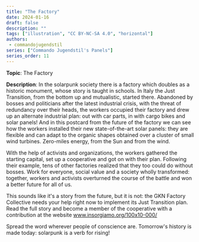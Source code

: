 ```yaml
---
title: "The Factory"
date: 2024-01-16
draft: false
description: ""
tags: ["illustration", "CC BY-NC-SA 4.0", "horizontal"]
authors:
 - commandojugendstil
series: ["Commando Jugendstil's Panels"]
series_order: 11
---
```


**Topic**: 
The Factory

**Description**:
In the solarpunk society there is a factory which doubles as a historic monument, whose story is taught in schools. In Italy the Just Transition, from the bottom up and mutualistic, started there. Abandoned by bosses and politicians after the latest industrial crisis, with the threat of redundancy over their heads, the workers occupied their factory and drew up an alternate industrial plan: out with car parts, in with cargo bikes and solar panels!
And in this postcard from the future of the factory we can see how the workers installed their new state-of-the-art solar panels: they are flexible and can adapt to the organic shapes obtained over a cluster of small wind turbines.
Zero-miles energy, from the Sun and from the wind.

With the help of activists and organizations, the workers gathered the starting capital, set up a cooperative and got on with their plan. Following their example, tens of other factories realized that they too could do without bosses. Work for everyone, social value and a society wholly transformed: together, workers and activists overturned the course of the battle and won a better future for all of us.

This sounds like it's a story from the future, but it is not: the GKN Factory Collective needs your help right now to implement its Just Transition plan. Read the full story and become a member of the cooperative with a contribution at the website www.insorgiamo.org/100x10-000/

Spread the word wherever people of conscience are.
Tomorrow's history is made today: solarpunk is a verb for rising!
